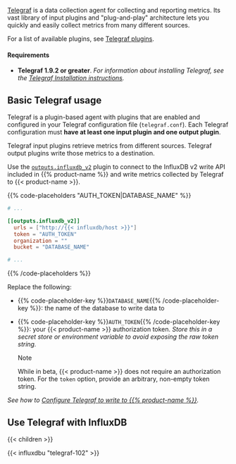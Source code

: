 
[Telegraf](https://www.influxdata.com/time-series-platform/telegraf/) is a data
collection agent for collecting and reporting metrics.
Its vast library of input plugins and "plug-and-play" architecture lets you
quickly and easily collect metrics from many different sources.

For a list of available plugins, see [Telegraf plugins](/telegraf/v1/plugins/).

#### Requirements

- **Telegraf 1.9.2 or greater**.
  _For information about installing Telegraf, see the
  [Telegraf Installation instructions](/telegraf/v1/install/)._

## Basic Telegraf usage

Telegraf is a plugin-based agent with plugins that are enabled and configured in
your Telegraf configuration file (`telegraf.conf`).
Each Telegraf configuration must **have at least one input plugin and one output plugin**.

Telegraf input plugins retrieve metrics from different sources.
Telegraf output plugins write those metrics to a destination.

Use the [`outputs.influxdb_v2`](/telegraf/v1/plugins/#output-influxdb_v2) plugin
to connect to the InfluxDB v2 write API included in {{% product-name %}} and
write metrics collected by Telegraf to {{< product-name >}}.

{{% code-placeholders "AUTH_TOKEN|DATABASE_NAME" %}}

```toml
# ...

[[outputs.influxdb_v2]]
  urls = ["http://{{< influxdb/host >}}"]
  token = "AUTH_TOKEN"
  organization = ""
  bucket = "DATABASE_NAME"

# ...
```

{{% /code-placeholders %}}

Replace the following:

- {{% code-placeholder-key %}}`DATABASE_NAME`{{% /code-placeholder-key %}}:
  the name of the database to write data to
- {{% code-placeholder-key %}}`AUTH_TOKEN`{{% /code-placeholder-key %}}:
  your {{< product-name >}} authorization token.
  _Store this in a secret store or environment variable to avoid exposing the raw token string._

  > [!Note]
  > While in beta, {{< product-name >}} does not require an authorization token.
  > For the `token` option, provide an arbitrary, non-empty token string.

_See how to [Configure Telegraf to write to {{% product-name %}}](/influxdb3/version/write-data/use-telegraf/configure/)._

## Use Telegraf with InfluxDB

{{< children >}}

{{< influxdbu "telegraf-102" >}}
